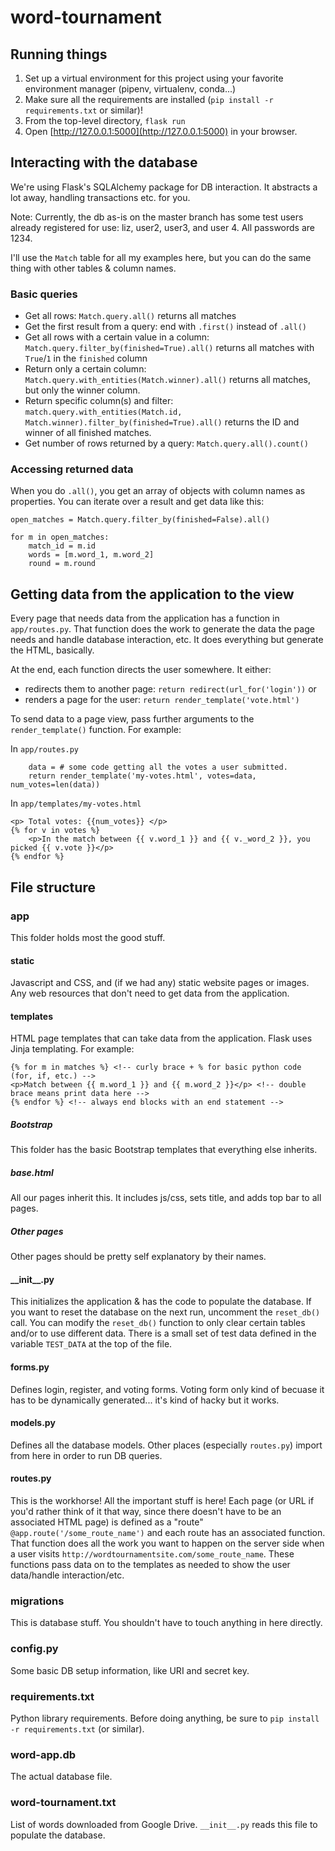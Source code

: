 # word-tournament

## Running things
1. Set up a virtual environment for this project using your favorite environment manager (pipenv, virtualenv, conda...)
2. Make sure all the requirements are installed (`pip install -r requirements.txt` or similar)! 
3. From the top-level directory, `flask run`
4. Open [http://127.0.0.1:5000](http://127.0.0.1:5000) in your browser.

## Interacting with the database
We're using Flask's SQLAlchemy package for DB interaction. It abstracts a lot away, handling transactions etc. for you. 

Note: Currently, the db as-is on the master branch has some test users already registered for use: liz, user2, user3, and user 4. All passwords are 1234.

I'll use the `Match` table for all my examples here, but you can do the same thing with other tables & column names.
### Basic queries
* Get all rows: `Match.query.all()` returns all matches
* Get the first result from a query: end with `.first()` instead of `.all()`
* Get all rows with a certain value in a column: `Match.query.filter_by(finished=True).all()` returns all matches with 
`True`/`1` in the `finished` column
* Return only a certain column: `Match.query.with_entities(Match.winner).all()` returns all matches, but only the winner column.
* Return specific column(s) and filter: `match.query.with_entities(Match.id, Match.winner).filter_by(finished=True).all()` 
returns the ID and winner of all finished matches.
* Get number of rows returned by a query: `Match.query.all().count()` 
 

### Accessing returned data
When you do `.all()`, you get an array of objects with column names as properties. You can iterate over a result and get 
data like this:
```
open_matches = Match.query.filter_by(finished=False).all()

for m in open_matches:
    match_id = m.id
    words = [m.word_1, m.word_2]
    round = m.round 
```   

## Getting data from the application to the view
Every page that needs data from the application has a function in `app/routes.py`. That function does the work to 
generate the data the page needs and handle database interaction, etc. It does everything but generate the HTML, basically.

At the end, each function directs the user somewhere. It either:
* redirects them to another page: `return redirect(url_for('login'))` or
* renders a page for the user: `return render_template('vote.html')`

To send data to a page view, pass further arguments to the `render_template()` function. For example:

In `app/routes.py`
```
    data = # some code getting all the votes a user submitted. 
    return render_template('my-votes.html', votes=data, num_votes=len(data))
```
In `app/templates/my-votes.html`
```
<p> Total votes: {{num_votes}} </p>
{% for v in votes %}
    <p>In the match between {{ v.word_1 }} and {{ v._word_2 }}, you picked {{ v.vote }}</p>
{% endfor %}
```

## File structure

### app
This folder holds most the good stuff. 
#### static
Javascript and CSS, and (if we had any) static website pages or images. Any web resources that don't need to get data from the application.

#### templates
HTML page templates that can take data from the application. Flask uses Jinja templating. For example:

```
{% for m in matches %} <!-- curly brace + % for basic python code (for, if, etc.) -->
<p>Match between {{ m.word_1 }} and {{ m.word_2 }}</p> <!-- double brace means print data here -->
{% endfor %} <!-- always end blocks with an end statement -->
```

##### Bootstrap
This folder has the basic Bootstrap templates that everything else inherits. 

##### base.html
All our pages inherit this. It includes js/css, sets title, and adds top bar to all pages.

##### Other pages
Other pages should be pretty self explanatory by their names.


#### \_\_init\_\_.py
This initializes the application & has the code to populate the database. If you want to reset the database on the next
run, uncomment the `reset_db()` call. You can modify the `reset_db()` function to only clear certain tables and/or to 
use different data. There is a small set of test data defined in the variable `TEST_DATA` at the top of the file.    

#### forms.py
Defines login, register, and voting forms. Voting form only kind of becuase it has to be dynamically generated... 
it's kind of hacky but it works.

#### models.py
Defines all the database models. Other places (especially `routes.py`) import from here in order to run DB queries.

#### routes.py
This is the workhorse! All the important stuff is here! Each page (or URL if you'd rather think of it that way, since 
there doesn't have to be an associated HTML page) is defined as a "route" `@app.route('/some_route_name')` and each route has
an associated function. That function does all the work you want to happen on the server side when a user visits 
`http://wordtournamentsite.com/some_route_name`. These functions pass data on to the templates as needed to show the
user data/handle interaction/etc.

### migrations
This is database stuff. You shouldn't have to touch anything in here directly.

### config.py
Some basic DB setup information, like URI and secret key.

### requirements.txt
Python library requirements. Before doing anything, be sure to `pip install -r requirements.txt`
(or similar).

### word-app.db
The actual database file.

### word-tournament.txt
List of words downloaded from Google Drive. `__init__.py` reads this file to populate the database. 
